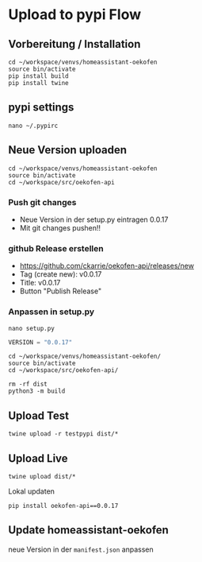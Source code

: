 # Upload to pypi Flow
## Vorbereitung / Installation
```
cd ~/workspace/venvs/homeassistant-oekofen
source bin/activate
pip install build
pip install twine
```

## pypi settings 
```
nano ~/.pypirc
```

## Neue Version uploaden
```
cd ~/workspace/venvs/homeassistant-oekofen
source bin/activate
cd ~/workspace/src/oekofen-api
```

### Push git changes
- Neue Version in der setup.py eintragen 0.0.17
- Mit git changes pushen!!

### github Release erstellen
- https://github.com/ckarrie/oekofen-api/releases/new
- Tag (create new): v0.0.17
- Title: v0.0.17
- Button "Publish Release"

### Anpassen in setup.py
```
nano setup.py
```
```python
VERSION = "0.0.17"

```

```
cd ~/workspace/venvs/homeassistant-oekofen/
source bin/activate
cd ~/workspace/src/oekofen-api/

rm -rf dist
python3 -m build
```

## Upload Test
```
twine upload -r testpypi dist/*
```

## Upload Live
```
twine upload dist/*
```

Lokal updaten

```
pip install oekofen-api==0.0.17
```

## Update homeassistant-oekofen
neue Version in der `manifest.json` anpassen
